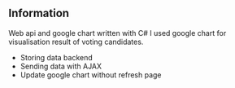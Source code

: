 ## Information
Web api and google chart written with C#
I used google chart for visualisation result of voting candidates. 
+ Storing data backend
+ Sending data with AJAX
+ Update google chart without refresh page   
 